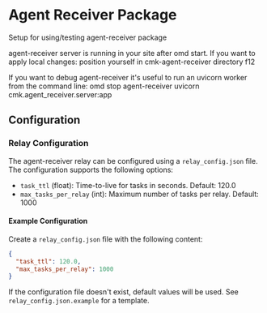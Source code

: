 # Agent Receiver Package

Setup for using/testing agent-receiver package

agent-receiver server is running in your site after omd start.
If you want to apply local changes:
    position yourself in cmk-agent-receiver directory
    f12

If you want to debug agent-receiver it's useful to run an uvicorn worker from the command line:
    omd stop agent-receiver
    uvicorn cmk.agent_receiver.server:app

## Configuration

### Relay Configuration

The agent-receiver relay can be configured using a `relay_config.json` file. The configuration supports the following options:

- `task_ttl` (float): Time-to-live for tasks in seconds. Default: 120.0
- `max_tasks_per_relay` (int): Maximum number of tasks per relay. Default: 1000

#### Example Configuration

Create a `relay_config.json` file with the following content:

```json
{
  "task_ttl": 120.0,
  "max_tasks_per_relay": 1000
}
```

If the configuration file doesn't exist, default values will be used. See `relay_config.json.example` for a template.
